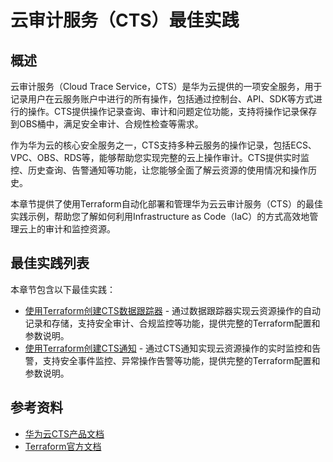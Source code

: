 # 云审计服务（CTS）最佳实践

## 概述

云审计服务（Cloud Trace Service，CTS）是华为云提供的一项安全服务，用于记录用户在云服务账户中进行的所有操作，包括通过控制台、API、SDK等方式进行的操作。CTS提供操作记录查询、审计和问题定位功能，支持将操作记录保存到OBS桶中，满足安全审计、合规性检查等需求。

作为华为云的核心安全服务之一，CTS支持多种云服务的操作记录，包括ECS、VPC、OBS、RDS等，能够帮助您实现完整的云上操作审计。CTS提供实时监控、历史查询、告警通知等功能，让您能够全面了解云资源的使用情况和操作历史。

本章节提供了使用Terraform自动化部署和管理华为云云审计服务（CTS）的最佳实践示例，帮助您了解如何利用Infrastructure as Code（IaC）的方式高效地管理云上的审计和监控资源。

## 最佳实践列表

本章节包含以下最佳实践：

* [使用Terraform创建CTS数据跟踪器](./data_tracker.md) - 通过数据跟踪器实现云资源操作的自动记录和存储，支持安全审计、合规监控等功能，提供完整的Terraform配置和参数说明。
* [使用Terraform创建CTS通知](./notification.md) - 通过CTS通知实现云资源操作的实时监控和告警，支持安全事件监控、异常操作告警等功能，提供完整的Terraform配置和参数说明。

## 参考资料

- [华为云CTS产品文档](https://support.huaweicloud.com/cts/index.html)
- [Terraform官方文档](https://www.terraform.io/docs/index.html)
